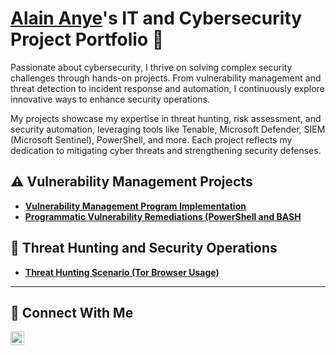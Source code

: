 # <a href="https://www.linkedin.com/in/alain-ade-anye-746804245/">Alain Anye</a>'s IT and Cybersecurity Project Portfolio 🔐

Passionate about cybersecurity, I thrive on solving complex security challenges through hands-on projects. From vulnerability management and threat detection to incident response and automation, I continuously explore innovative ways to enhance security operations.

 My projects showcase my expertise in threat hunting, risk assessment, and security automation, leveraging tools like Tenable, Microsoft Defender, SIEM (Microsoft Sentinel), PowerShell, and more. Each project reflects my dedication to mitigating cyber threats and strengthening security defenses.


## ⚠️ Vulnerability Management Projects

- **[Vulnerability Management Program Implementation](https://github.com/cyberalain/vulnerability-management-project)**
- **[Programmatic Vulnerability Remediations (PowerShell and BASH](https://github.com/cyberalain/programmatic-vulnerability-remediations)**

## 🚨 Threat Hunting and Security Operations

- **[Threat Hunting Scenario (Tor Browser Usage)](https://github.com/cyberalain/)**

<hr/>

## 🤳 Connect With Me

[<img align="left" alt="ALAIN ADE ANYE | LinkedIn" width="22px" src="https://cdn.jsdelivr.net/npm/simple-icons@v3/icons/linkedin.svg" />][linkedin]

[linkedin]: www.linkedin.com/in/alain-ade-anye-746804245


<!--
<img width="35" alt="image" src="https://github.com/user-attachments/assets/2f41c7cd-5ea8-4475-b451-a37161b6c3fb"> 
<img width="35" alt="image" src="https://github.com/user-attachments/assets/77649969-9910-4994-8b96-74a116cfb2a8">
-->
